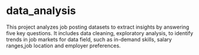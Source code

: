 # data_analysis

This project analyzes job posting datasets to extract insights by answering five key questions.
It includes data cleaning, exploratory analysis, to identify trends in job markets for data field,
such as in-demand skills, salary ranges,job location and employer preferences.

